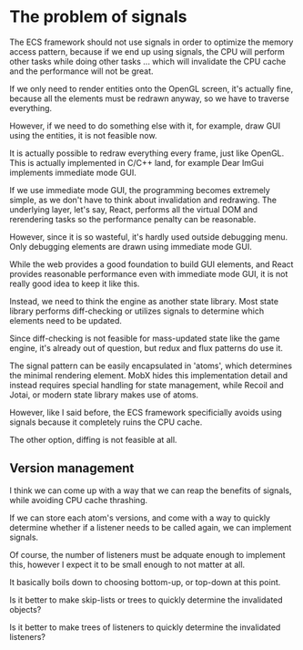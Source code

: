 # The problem of signals
The ECS framework should not use signals in order to optimize the memory access
pattern, because if we end up using signals, the CPU will perform other tasks
while doing other tasks ... which will invalidate the CPU cache and the
performance will not be great.

If we only need to render entities onto the OpenGL screen, it's actually fine,
because all the elements must be redrawn anyway, so we have to traverse
everything.

However, if we need to do something else with it, for example, draw GUI using
the entities, it is not feasible now.

It is actually possible to redraw everything every frame, just like OpenGL.
This is actually implemented in C/C++ land, for example Dear ImGui implements
immediate mode GUI.

If we use immediate mode GUI, the programming becomes extremely simple, as we
don't have to think about invalidation and redrawing. The underlying layer,
let's say, React, performs all the virtual DOM and rerendering tasks so the
performance penalty can be reasonable.

However, since it is so wasteful, it's hardly used outside debugging menu. Only
debugging elements are drawn using immediate mode GUI.

While the web provides a good foundation to build GUI elements, and React
provides reasonable performance even with immediate mode GUI, it is not really
good idea to keep it like this.

Instead, we need to think the engine as another state library. Most state
library performs diff-checking or utilizes signals to determine which elements
need to be updated.

Since diff-checking is not feasible for mass-updated state like the game engine,
it's already out of question, but redux and flux patterns do use it.

The signal pattern can be easily encapsulated in 'atoms', which determines the
minimal rendering element. MobX hides this implementation detail and instead
requires special handling for state management, while Recoil and Jotai, or
modern state library makes use of atoms.

However, like I said before, the ECS framework specificially avoids using
signals because it completely ruins the CPU cache.

The other option, diffing is not feasible at all.

## Version management
I think we can come up with a way that we can reap the benefits of signals,
while avoiding CPU cache thrashing.

If we can store each atom's versions, and come with a way to quickly determine
whether if a listener needs to be called again, we can implement signals.

Of course, the number of listeners must be adquate enough to implement this,
however I expect it to be small enough to not matter at all.

It basically boils down to choosing bottom-up, or top-down at this point.

Is it better to make skip-lists or trees to quickly determine the invalidated
objects?

Is it better to make trees of listeners to quickly determine the invalidated
listeners?


